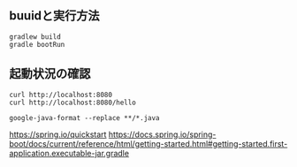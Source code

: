 ## buuidと実行方法

```shell
gradlew build
gradle bootRun
```

## 起動状況の確認

```shell
curl http://localhost:8080
curl http://localhost:8080/hello 
```

<!-- ## jarファイルの作成

```shell
gradle bootJar
jar tvf build/libs/demo-0.0.1-SNAPSHOT.jar
java -jar build/libs/demo-0.0.1-SNAPSHOT.jar
``` -->

```shell
google-java-format --replace **/*.java
```

https://spring.io/quickstart
https://docs.spring.io/spring-boot/docs/current/reference/html/getting-started.html#getting-started.first-application.executable-jar.gradle
